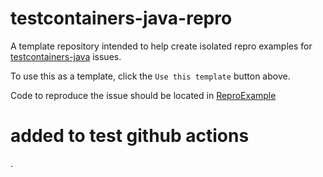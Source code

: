 # testcontainers-java-repro

A template repository intended to help create isolated repro examples for [testcontainers-java](https://github.com/testcontainers/testcontainers-java) issues.

To use this as a template, click the `Use this template` button above.

Code to reproduce the issue should be located in [ReproExample](src/test/java/org/testcontainers/repro/ReproExample.java)


# added to test github actions


.
